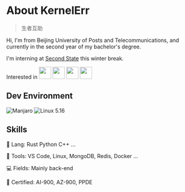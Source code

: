 # About KernelErr

> 生者互助

Hi, I'm from Beijing University of Posts and Telecommunications, and currently in the second year of my bachelor's degree.

I'm interning at [Second State](https://github.com/second-state) this winter break.

Interested in <img src="https://webassembly.org/favicon.ico" height="32px"> <img src="https://www.kernel.org/theme/images/logos/favicon.png" height="32px"> <img src="https://www.rust-lang.org/static/images/ferris.gif" height="32px"> <img src="https://ebpf.io/icons-ed4fe493d9e56a7432b914bd83d06e8a/favicon.ico" height="32px">

## Dev Environment

![Manjaro](https://img.shields.io/badge/-Manjaro-black?style=for-the-badge&logo=manjaro) ![Linux 5.16](https://img.shields.io/badge/-Linux%205.16-black?style=for-the-badge&logo=linux)

## Skills

🦀 Lang: Rust Python C++ ...

🔨 Tools: VS Code, Linux, MongoDB, Redis, Docker ...

💻 Fields: Mainly back-end

📄 Certified: AI-900, AZ-900, PPDE
